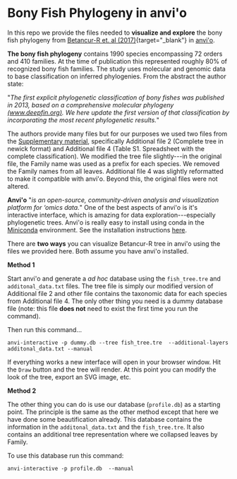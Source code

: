 # Bony Fish Phylogeny in anvi'o

In this repo we provide the files needed to **visualize and explore** the bony fish phylogeny from [Betancur-R et. al (2017)](https://link.springer.com/article/10.1186/s12862-017-0958-3){target="_blank"} in [anvi'o](http://merenlab.org/software/anvio/).

**The bony fish phylogeny** contains 1990 species encompassing 72 orders and 410 families. At the time of publication this represented roughly 80% of recognized bony fish families. The study uses molecular and genomic data to base classification on inferred phylogenies. From the abstract the author state:

"*The first explicit phylogenetic classification of bony fishes was published in 2013, based on a comprehensive molecular phylogeny [(www.deepfin.org)](www.deepfin.org). We here update the first version of that classification by incorporating the most recent phylogenetic results.*"

The authors provide many files but for our purposes we used two files from the [Supplementary material](https://link.springer.com/article/10.1186/s12862-017-0958-3#SupplementaryMaterial), specifically Additional file 2 (Complete tree in newick format) and Additional file 4 (Table S1. Spreadsheet with the complete classification). We modified the tree file slightly---in the original file, the Family name was used as a prefix for each species. We removed the Family names from all leaves. Additional file 4 was slightly reformatted to make it compatible with anvi'o. Beyond this, the original files were not altered.

 **Anvi'o** "*is an open-source, community-driven analysis and visualization platform for ‘omics data.*" One of the best aspects of anvi'o is it's interactive interface, which is amazing for data exploration---especially phylogenetic trees. Anvi'o is really easy to install using conda in the [Miniconda](https://docs.conda.io/en/latest/miniconda.html) environment. See the installation instructions [here](http://merenlab.org/2016/06/26/installation-v2/).


There are **two ways** you can visualize Betancur-R tree in anvi'o using the files we provided here. Both assume you have anvi'o installed.

**Method 1**

Start anvi'o and generate a *ad hoc* database using the `fish_tree.tre` and `additonal_data.txt` files. The tree file is simply our modified version of Additional file 2 and other file contains the taxonomic data for each species from Additional file 4. The only other thing you need is a dummy database file (note: this file **does not** need to exist the first time you run the command).  

Then run this command...

`anvi-interactive -p dummy.db --tree fish_tree.tre  --additional-layers additonal_data.txt --manual`

 If everything works a new interface will open in your browser window. Hit the `Draw` button and the tree will render. At this point you can modify the look of the tree, export an SVG image, etc.

 **Method 2**

The other thing you can do is use our database (`profile.db`) as a starting point. The principle is the same as the other method except that here we have done some beautification already. This database contains the information in the `additonal_data.txt` and the `fish_tree.tre`. It also contains an additional tree representation where we collapsed leaves by Family.

To use this database run this command:

`anvi-interactive -p profile.db  --manual`
